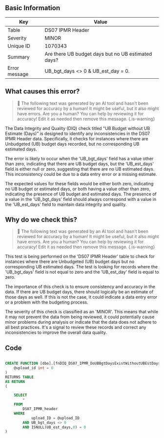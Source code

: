 ## Basic Information
| Key         | Value          |
|-------------|----------------|
| Table       | DS07 IPMR Header |
| Severity    | MINOR |
| Unique ID   | 1070343   |
| Summary     | Are there UB budget days but no UB estimated days? |
| Error message | UB_bgt_days <> 0 & UB_est_day = 0. |

## What causes this error?

> :robot: The following text was generated by an AI tool and hasn't been reviewed for accuracy by a human! It might be useful, but it also might have errors. Are you a human? You can help by reviewing it for accuracy! Edit it as needed then remove this message.
{.is-warning}

The Data Integrity and Quality (DIQ) check titled "UB Budget without UB Estimate (Days)" is designed to identify any inconsistencies in the DS07 IPMR Header data. Specifically, it checks for instances where there are Unbudgeted (UB) budget days recorded, but no corresponding UB estimated days.

The error is likely to occur when the 'UB_bgt_days' field has a value other than zero, indicating that there are UB budget days, but the 'UB_est_days' field is either null or zero, suggesting that there are no UB estimated days. This inconsistency could be due to a data entry error or a missing estimate.

The expected values for these fields would be either both zero, indicating no UB budget or estimated days, or both having a value other than zero, indicating the presence of UB budget and estimated days. The presence of a value in the 'UB_bgt_days' field should always correspond with a value in the 'UB_est_days' field to maintain data integrity and quality.
## Why do we check this?

> :robot: The following text was generated by an AI tool and hasn't been reviewed for accuracy by a human! It might be useful, but it also might have errors. Are you a human? You can help by reviewing it for accuracy! Edit it as needed then remove this message.
{.is-warning}

This test is being performed on the 'DS07 IPMR Header' table to check for instances where there are Unbudgeted (UB) budget days but no corresponding UB estimated days. The test is looking for records where the 'UB_bgt_days' field is not equal to zero and the 'UB_est_day' field is equal to zero. 

The importance of this check is to ensure consistency and accuracy in the data. If there are UB budget days, there should logically be an estimate of those days as well. If this is not the case, it could indicate a data entry error or a problem with the budgeting process. 

The severity of this check is classified as an 'MINOR'. This means that while it may not prevent the data from being reviewed, it could potentially cause minor problems during analysis or indicate that the data does not adhere to all best practices. It's a signal to review these records and correct any inconsistencies to improve the overall data quality.
## Code

```sql

CREATE FUNCTION [dbo].[fnDIQ_DS07_IPMR_DoUBBgtDaysExistWithoutUBEstDays] (
	@upload_id int = 0
)
RETURNS TABLE
AS RETURN
(
	
	SELECT 
		*
	FROM
		DS07_IPMR_header
	WHERE
			upload_ID = @upload_ID
		AND UB_bgt_days <> 0
		AND ISNULL(UB_est_days,0) = 0
)
```
